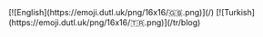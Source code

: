 <parsers-ignore>
[![English](https://emoji.dutl.uk/png/16x16/🇬🇧.png)](/)
[![Turkish](https://emoji.dutl.uk/png/16x16/🇹🇷.png)](/tr/blog)
</parsers-ignore>